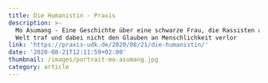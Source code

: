 ```yaml
---
title: Die Humanistin - Praxis
description: >-
  Mo Asumang - Eine Geschichte über eine schwarze Frau, die Rassisten aus aller
  Welt traf und dabei nicht den Glauben an Menschlichkeit verlor
link: 'https://praxis-udk.de/2020/08/21/die-humanistin/'
date: '2020-08-21T12:11:59+02:00'
thumbnail: /images/portrait-mo-asumang.jpg
category: article
---
```


